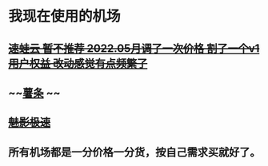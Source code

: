 # 我现在使用的机场

## ~~[速蛙云 暂不推荐 2022.05月调了一次价格 割了一个v1用户权益 改动感觉有点频繁了](https://i.sw12.icu/hVl4)~~
## ~~[薯条](https://sgi.anycast.gay/auth/register?code=4qIV) ~~ 
## ~~[魅影极速](https://docs.nameless13.com/kejin)~~ 

##  所有机场都是一分价格一分货，按自己需求买就好了。
